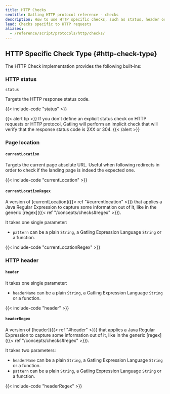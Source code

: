```yaml
---
title: HTTP Checks
seotitle: Gatling HTTP protocol reference - checks
description: How to use HTTP specific checks, such as status, header or currentLocation, to validate your HTTP payloads and capture elements and store them in the Session.
lead: Checks specific to HTTP requests
aliases:
  - /reference/script/protocols/http/checks/
---
```


## HTTP Specific Check Type {#http-check-type}

The HTTP Check implementation provides the following built-ins:

### HTTP status

`status`

Targets the HTTP response status code.

{{< include-code "status" >}}

{{< alert tip >}}
If you don't define an explicit status check on HTTP requests or HTTP protocol, Gatling will perform an implicit check that will verify that the response status code is 2XX or 304.
{{< /alert >}}

### Page location

#### `currentLocation`

Targets the current page absolute URL.
Useful when following redirects in order to check if the landing page is indeed the expected one.

{{< include-code "currentLocation" >}}

#### `currentLocationRegex`

A version of [currentLocation]({{< ref "#currentlocation" >}}) that applies a Java Regular Expression to capture some information out of it, like in the generic [regex]({{< ref "/concepts/checks#regex" >}}).

It takes one single parameter:
* `pattern`  can be a plain `String`, a Gatling Expression Language `String` or a function.

{{< include-code "currentLocationRegex" >}}

### HTTP header

#### `header`

It takes one single parameter:
* `headerName`  can be a plain `String`, a Gatling Expression Language `String` or a function.

{{< include-code "header" >}}

#### `headerRegex`

A version of [header]({{< ref "#header" >}}) that applies a Java Regular Expression to capture some information out of it, like in the generic [regex]({{< ref "/concepts/checks#regex" >}}).

It takes two parameters:
* `headerName`  can be a plain `String`, a Gatling Expression Language `String` or a function.
* `pattern`  can be a plain `String`, a Gatling Expression Language `String` or a function.

{{< include-code "headerRegex" >}}
